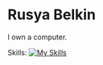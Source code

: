 # Rusya Belkin

I own a computer.

Skills:
[![My Skills](https://skillicons.dev/icons?i=html,css,js,ts,rust,cs,nodejs,react,nextjs,supabase,tailwind,vscode,vite,vercel,unity)](https://skillicons.dev)
